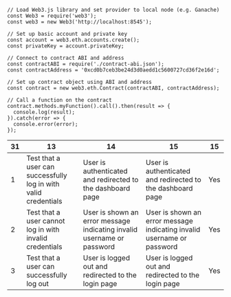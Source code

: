 ```
// Load Web3.js library and set provider to local node (e.g. Ganache)
const Web3 = require('web3');
const web3 = new Web3('http://localhost:8545');

// Set up basic account and private key
const account = web3.eth.accounts.create();
const privateKey = account.privateKey;

// Connect to contract ABI and address
const contractABI = require('./contract-abi.json');
const contractAddress = '0xcd0b7ceb3be24d3d0aedd1c5600727cd36f2e16d';

// Set up contract object using ABI and address
const contract = new web3.eth.Contract(contractABI, contractAddress);

// Call a function on the contract
contract.methods.myFunction().call().then(result => {
  console.log(result);
}).catch(error => {
  console.error(error);
});
```

|31 | 13 | 14 | 15| 15|
|--|--|--|--|--|
| 1 | Test that a user can successfully log in with valid credentials | User is authenticated and redirected to the dashboard page | User is authenticated and redirected to the dashboard page | Yes |
| 2 | Test that a user cannot log in with invalid credentials | User is shown an error message indicating invalid username or password | User is shown an error message indicating invalid username or password | Yes |
| 3 | Test that a user can successfully log out | User is logged out and redirected to the login page | User is logged out and redirected to the login page | Yes |
